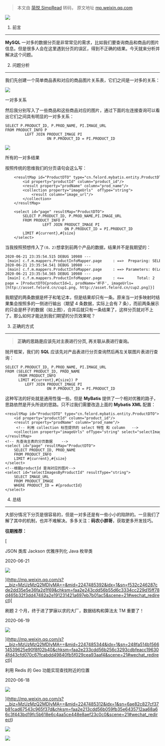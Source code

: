 > 本文由 [简悦 SimpRead](http://ksria.com/simpread/) 转码， 原文地址 [mp.weixin.qq.com](https://mp.weixin.qq.com/s/_gFSfuMzyoCx26Wk_lVzwg)

![](https://mmbiz.qpic.cn/sz_mmbiz_gif/zuF5sJGRDCsXRJOCqjgibGA0fWBtMXojos0wX2r9lhCds24j1cWIFd3Wuwncg3icalAjmweKngyHmibHfWc4CuErQ/640?wx_fmt=gif)

1. 前言

--------

**MySQL** 一对多的数据分页是非常常见的需求，比如我们要查询商品和商品的图片信息。但是很多人会在这里遇到分页的误区，得到不正确的结果。今天就来分析并解决这个问题。

2. 问题分析
-------

我们先创建一个简单商品表和对应的商品图片关系表，它们之间是一对多的关系：

![](https://mmbiz.qpic.cn/sz_mmbiz_png/zuF5sJGRDCt0KNG8S7vvO4lPPKNVPNqrDxArsFkL1icvDsBYu5MV4t16Df34z22TyCWvGFqpSjyqqcnONrThHiaQ/640?wx_fmt=png)

一对多关系

然后我分别写入了一些商品和这些商品对应的图片，通过下面的左连接查询可以看出它们之间具有明显的一对多关系：

```
SELECT P.PRODUCT_ID, P.PROD_NAME, PI.IMAGE_URL
FROM PRODUCT_INFO P
         LEFT JOIN PRODUCT_IMAGE PI
                   ON P.PRODUCT_ID = PI.PRODUCT_ID
```

![](https://mmbiz.qpic.cn/sz_mmbiz_png/zuF5sJGRDCt0KNG8S7vvO4lPPKNVPNqro4icNribTAvyZmWLsFM49DO4qFmpo3UibBruOK7wIwCLQBOIiadibZxq0hA/640?wx_fmt=png)

所有的一对多结果

按照传统的思维我们的分页语句会这么写：

```
    <resultMap id="ProductDTO" type="cn.felord.mybatis.entity.ProductDTO">
        <id property="productId" column="product_id"/>
        <result property="prodName" column="prod_name"/>
        <collection property="imageUrls"  ofType="string">
            <result column="image_url"/>
        </collection>
    </resultMap>

    <select id="page" resultMap="ProductDTO">
        SELECT P.PRODUCT_ID, P.PROD_NAME,PI.IMAGE_URL
        FROM PRODUCT_INFO P
                 LEFT JOIN PRODUCT_IMAGE PI
                           ON P.PRODUCT_ID = PI.PRODUCT_ID
        LIMIT #{current},#{size}
    </select>
```

当我按照预想传入了`(0，2)`想拿到前两个产品的数据，结果并不是我期望的：

```
2020-06-21 23:35:54.515 DEBUG 10980 --- [main] c.f.m.mappers.ProductInfoMapper.page     : ==>  Preparing: SELECT P.PRODUCT_ID, P.PROD_NAME,PI.IMAGE_URL FROM PRODUCT_INFO P LEFT JOIN PRODUCT_IMAGE PI ON P.PRODUCT_ID = PI.PRODUCT_ID limit ?,?
2020-06-21 23:35:54.541 DEBUG 10980 --- [main] c.f.m.mappers.ProductInfoMapper.page     : ==> Parameters: 0(Long), 2(Long)
2020-06-21 23:35:54.565 DEBUG 10980 --- [main] c.f.m.mappers.ProductInfoMapper.page     : <==      Total: 2
page = [ProductDTO{productId=1, prodName='杯子', imageUrls=[http://asset.felord.cn/cup1.png, http://asset.felord.cn/cup2.png]}]
```

我期望的两条数据是杯子和笔记本，但是结果却只有一条。原来当一对多映射时结果集会按照多的一侧进行输出（期望 4 条数据，实际上会有 7 条），而前两条展示的只会是杯子的数据（如上图），合并后就只有一条结果了，这样分页就对不上了。那么如何才能达到我们期望的分页效果呢？

3. 正确的方式
--------

> **正确的思路是应该先对主表进行分页, 再关联从表进行查询。**

抛开框架，我们的 **SQL** 应该先对产品表进行分页查询然后再左关联图片表进行查询：

```
SELECT P.PRODUCT_ID, P.PROD_NAME, PI.IMAGE_URL
FROM (SELECT PRODUCT_ID, PROD_NAME
      FROM PRODUCT_INFO
      LIMIT #{current},#{size}) P
         LEFT JOIN PRODUCT_IMAGE PI
                   ON P.PRODUCT_ID = PI.PRODUCT_ID
```

这种写法的好处就是通用性强一些。但是 **MyBatis** 提供了一个相对优雅的路子，思路依然是开头所说的思路。只不过我们需要改造上面的 **Mybatis XML** 配置：

```
<resultMap id="ProductDTO" type="cn.felord.mybatis.entity.ProductDTO">
    <id property="productId" column="product_id"/>
    <result property="prodName" column="prod_name"/>
     <!-- 利用 collection 标签提供的 select 特性 和 column   -->
    <collection property="imageUrls" ofType="string" select="selectImagesByProductId" column="product_id"/>
</resultMap>
<!-- 先查询主表的分页数据    -->
<select id="page" resultMap="ProductDTO">
    SELECT PRODUCT_ID, PROD_NAME
    FROM PRODUCT_INFO
    LIMIT #{current},#{size}
</select>
<!--根据productId 查询对应的图片-->
<select id="selectImagesByProductId" resultType="string">
    SELECT IMAGE_URL
    FROM PRODUCT_IMAGE
    WHERE PRODUCT_ID = #{productId}
</select>
```

4. 总结
-----

大部分情况下分页是很容易的，但是一对多还是有一些小小的陷阱的。一旦我们了解了其中的机制，也并不难解决。多多关注：**码农小胖哥**，获取更多开发技巧。

**往期推荐：**

[

JSON 类库 Jackson 优雅序列化 Java 枚举类

2020-06-21

![](https://mmbiz.qpic.cn/sz_mmbiz_jpg/zuF5sJGRDCt0KNG8S7vvO4lPPKNVPNqrhNt0WpF8rdtRQNJzdGGInnlviaIm7UmKEfBUXkKwguakmCM8ib5hbGmg/640?wx_fmt=jpeg)

](http://mp.weixin.qq.com/s?__biz=MzUzMzQ2MDIyMA==&mid=2247485392&idx=1&sn=f532c246287cde2dd35e5e36fa2d1f69&chksm=faa2e243cdd56b55d6c3334cc229d15ff78d465b32f3dd47482a2e191231421a697eb7b01ac5&scene=21#wechat_redirect)[

刷题 2 个月，终于进了梦寐以求的大厂，数据结构和算法太 TM 重要了！

2020-06-19

![](https://mmbiz.qpic.cn/sz_mmbiz_jpg/zuF5sJGRDCsXRJOCqjgibGA0fWBtMXojosuwibAia5tgCgLZX6iaE5kGLJMceqGJzU0CFIHl5Cq0a4DTan1NoA8mAQ/640?wx_fmt=jpeg)

](http://mp.weixin.qq.com/s?__biz=MzUzMzQ2MDIyMA==&mid=2247485344&idx=1&sn=248fa514b156614539625e90f8f02b40&chksm=faa2e233cdd56b256c3293cdbfeacc196304fd43cfd070c67fcabdd49840fb5f029cea93aaf4&scene=21#wechat_redirect)[

利用 Redis 的 Geo 功能实现查找附近的位置

2020-06-18

![](https://mmbiz.qpic.cn/sz_mmbiz_jpg/zuF5sJGRDCsXRJOCqjgibGA0fWBtMXojoibeatvTf9nDud10qdnbRQDzAXnTYwcjRnfViaZPxo1O3vmVggwGxwDTw/640?wx_fmt=jpeg)

](http://mp.weixin.qq.com/s?__biz=MzUzMzQ2MDIyMA==&mid=2247485312&idx=1&sn=6ae82c827cf37b81cad67543c965f37d&chksm=faa2e213cdd56b059fb35e6435712aa68a66c3f443bd19fc5b618e6c4aa5ce448e8aef23c0c0&scene=21#wechat_redirect)

![](https://mmbiz.qpic.cn/sz_mmbiz_jpg/zuF5sJGRDCtVDib1nfDbIwN8foDoHW72TDvN7gPphBZhsvyq54SFlKcZVk2ybwiaqRD2BHSxtCzLbsv3kPPNEibKA/640?wx_fmt=jpeg)

![](https://mmbiz.qpic.cn/mmbiz_gif/XSkVV7bT8QwncsiaUgo9ibQzbCAmUXmPGBJMA3xcDajMCQWQWKrkgpBLNYkfqkANptVvdyBEQwKX1ribcN8p0vrFQ/640?wx_fmt=gif)
